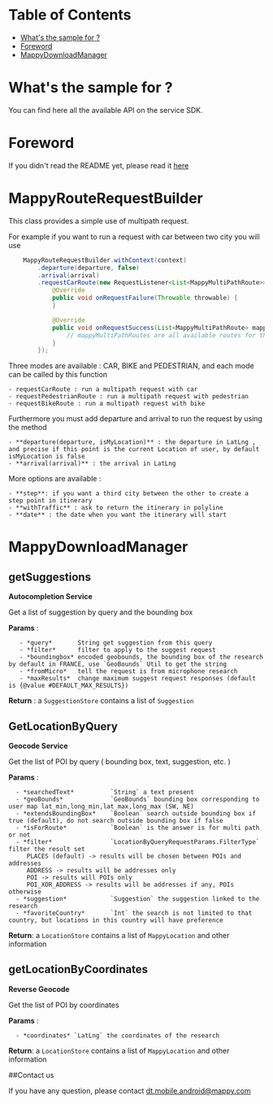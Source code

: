 # Table of Contents  

* [What's the sample for ?](#whats-the-sample-for-)
* [Foreword](#Foreword)  
* [MappyDownloadManager](#mappydownloadmanager)  

# What's the sample for ?

You can find here all the available API on the service SDK.


# Foreword

If you didn't read the README yet, please read it [here](README.md)

# MappyRouteRequestBuilder

This class provides a simple use of multipath request.

For example if you want to run a request with car between two city you will use 

```java
    MappyRouteRequestBuilder.withContext(context)
        .departure(departure, false)
        .arrival(arrival)
        .requestCarRoute(new RequestListener<List<MappyMultiPathRoute>>() {
            @Override
            public void onRequestFailure(Throwable throwable) {
            }

            @Override
            public void onRequestSuccess(List<MappyMultiPathRoute> mappyMultiPathRoutes) {
                // mappyMultiPathRoutes are all available routes for the requested mode (here : car)
            }
        });
```

Three modes are available : CAR, BIKE and PEDESTRIAN, and each mode can be called by this function

    - requestCarRoute : run a multipath request with car
    - requestPedestrianRoute : run a multipath request with pedestrian
    - requestBikeRoute : run a multipath request with bike


Furthermore you must add departure and arrival to run the request by using the method

    - **departure(departure, isMyLocation)** : the departure in LatLng , and precise if this point is the current Location of user, by default isMyLocation is false
    - **arrival(arrival)** : the arrival in LatLng

More options are available :

    - **step**: if you want a third city between the other to create a step point in itinerary
    - **withTraffic** : ask to return the itinerary in polyline
    - **date** : the date when you want the itinerary will start


# MappyDownloadManager

## getSuggestions

**Autocompletion Service** 

Get a list of suggestion by query and the bounding box

**Params** : 

       - *query*       String get suggestion from this query
       - *filter*      filter to apply to the suggest request
       - *boundingbox* encoded geobounds, the bounding box of the research by default in FRANCE, use `GeoBounds` Util to get the string
       - *fromMicro*   tell the request is from microphone research
       - *maxResults*  change maximum suggest request responses (default is {@value #DEFAULT_MAX_RESULTS})

**Return** : a `SuggestionStore` contains a list of `Suggestion`
 
## GetLocationByQuery 

**Geocode Service**

Get the list of POI by query ( bounding box, text, suggestion, etc. )

**Params** : 

      - *searchedText*          `String` a text present
      - *geoBounds*             `GeoBounds` bounding box corresponding to user map lat_min,long_min,lat_max,long_max (SW, NE)
      - *extendsBoundingBox*    `Boolean` search outside bounding box if true (default), do not search outside bounding box if false
      - *isForRoute*            `Boolean` is the answer is for multi path or not
      - *filter*                `LocationByQueryRequestParams.FilterType` filter the result set
         PLACES (default) -> results will be chosen between POIs and addresses
         ADDRESS -> results will be addresses only
         POI -> results will POIs only
         POI_XOR_ADDRESS -> results will be addresses if any, POIs otherwise
      - *suggestion*            `Suggestion` the suggestion linked to the research
      - *favoriteCountry*       `Int` the search is not limited to that country, but locations in this country will have preference

**Return**:  a `LocationStore` contains a list of `MappyLocation` and other information

## getLocationByCoordinates 

**Reverse Geocode**

Get the list of POI by coordinates

**Params** : 

      - *coordinates* `LatLng` the coordinates of the research

**Return**:  a `LocationStore` contains a list of `MappyLocation` and other information

##Contact us

If you have any question, please contact dt.mobile.android@mappy.com

